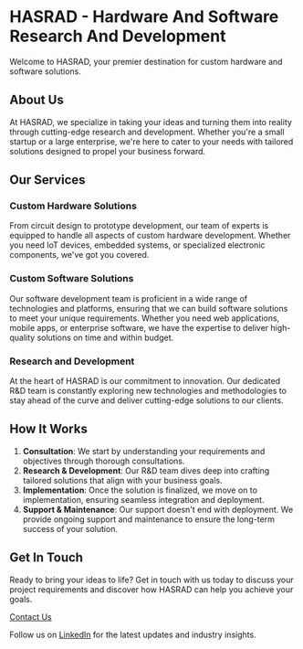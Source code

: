 # HASRAD - Hardware And Software Research And Development

Welcome to HASRAD, your premier destination for custom hardware and software solutions. 

## About Us

At HASRAD, we specialize in taking your ideas and turning them into reality through cutting-edge research and development. Whether you're a small startup or a large enterprise, we're here to cater to your needs with tailored solutions designed to propel your business forward.

## Our Services

### Custom Hardware Solutions

From circuit design to prototype development, our team of experts is equipped to handle all aspects of custom hardware development. Whether you need IoT devices, embedded systems, or specialized electronic components, we've got you covered.

### Custom Software Solutions

Our software development team is proficient in a wide range of technologies and platforms, ensuring that we can build software solutions to meet your unique requirements. Whether you need web applications, mobile apps, or enterprise software, we have the expertise to deliver high-quality solutions on time and within budget.

### Research and Development

At the heart of HASRAD is our commitment to innovation. Our dedicated R&D team is constantly exploring new technologies and methodologies to stay ahead of the curve and deliver cutting-edge solutions to our clients.

## How It Works

1. **Consultation**: We start by understanding your requirements and objectives through thorough consultations.
2. **Research & Development**: Our R&D team dives deep into crafting tailored solutions that align with your business goals.
3. **Implementation**: Once the solution is finalized, we move on to implementation, ensuring seamless integration and deployment.
4. **Support & Maintenance**: Our support doesn't end with deployment. We provide ongoing support and maintenance to ensure the long-term success of your solution.

## Get In Touch

Ready to bring your ideas to life? Get in touch with us today to discuss your project requirements and discover how HASRAD can help you achieve your goals.

[Contact Us](mailto:info@hasrad.com)

Follow us on [LinkedIn](https://www.linkedin.com/hasrad) for the latest updates and industry insights.
